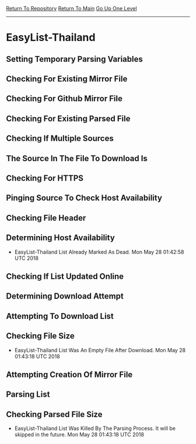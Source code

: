 [Return To Repository](https://github.com/deathbybandaid/piholeparser/)
[Return To Main](https://github.com/deathbybandaid/piholeparser/blob/master/RecentRunLogs/Mainlog.md)
[Go Up One Level](https://github.com/deathbybandaid/piholeparser/blob/master/RecentRunLogs/TopLevelScripts/30-Processing-External-Blacklists.md)
____________________________________
# EasyList-Thailand
## Setting Temporary Parsing Variables
## Checking For Existing Mirror File
## Checking For Github Mirror File
## Checking For Existing Parsed File
## Checking If Multiple Sources
## The Source In The File To Download Is
## Checking For HTTPS
## Pinging Source To Check Host Availability
## Checking File Header
## Determining Host Availability
* EasyList-Thailand List Already Marked As Dead. Mon May 28 01:42:58 UTC 2018
## Checking If List Updated Online
## Determining Download Attempt
## Attempting To Download List
## Checking File Size
* EasyList-Thailand List Was An Empty File After Download. Mon May 28 01:43:18 UTC 2018
## Attempting Creation Of Mirror File
## Parsing List
## Checking Parsed File Size
* EasyList-Thailand List Was Killed By The Parsing Process. It will be skipped in the future. Mon May 28 01:43:18 UTC 2018

